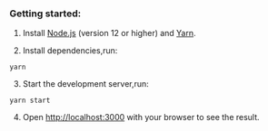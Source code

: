 ### Getting started:

1. Install [Node.js](https://nodejs.org/en/) (version 12 or higher) and [Yarn](https://yarnpkg.com/).

2. Install dependencies,run:

```
yarn
```

3. Start the development server,run:

```
yarn start
```

4. Open [http://localhost:3000](http://localhost:3000) with your browser to see the result.

